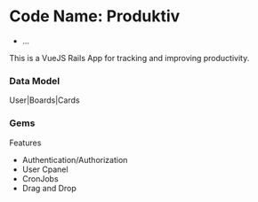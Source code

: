 # Code Name: Produktiv

* ...

This is a VueJS Rails App for tracking and improving productivity.

<h3>Data Model</h3>

User|Boards|Cards

<h3>Gems</h3>

Features
* Authentication/Authorization
* User Cpanel
* CronJobs
* Drag and Drop
